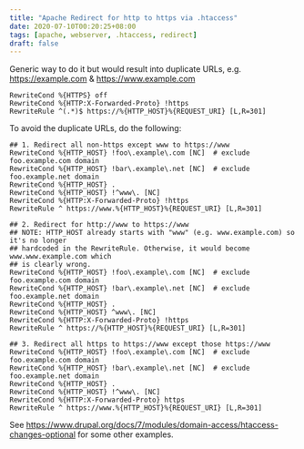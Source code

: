 ```yaml
---
title: "Apache Redirect for http to https via .htaccess"
date: 2020-07-10T00:20:25+08:00
tags: [apache, webserver, .htaccess, redirect]
draft: false
---
```


Generic way to do it but would result into duplicate URLs, e.g. https://example.com & https://www.example.com
```
RewriteCond %{HTTPS} off
RewriteCond %{HTTP:X-Forwarded-Proto} !https
RewriteRule ^(.*)$ https://%{HTTP_HOST}%{REQUEST_URI} [L,R=301]
```

To avoid the duplicate URLs, do the following:
```
## 1. Redirect all non-https except www to https://www
RewriteCond %{HTTP_HOST} !foo\.example\.com [NC]  # exclude foo.example.com domain
RewriteCond %{HTTP_HOST} !bar\.example\.net [NC]  # exclude foo.example.net domain
RewriteCond %{HTTP_HOST} .
RewriteCond %{HTTP_HOST} !^www\. [NC]
RewriteCond %{HTTP:X-Forwarded-Proto} !https
RewriteRule ^ https://www.%{HTTP_HOST}%{REQUEST_URI} [L,R=301]

## 2. Redirect for http://www to https://www
## NOTE: HTTP_HOST already starts with "www" (e.g. www.example.com) so it's no longer
## hardcoded in the RewriteRule. Otherwise, it would become www.www.example.com which 
## is clearly wrong.
RewriteCond %{HTTP_HOST} !foo\.example\.com [NC]  # exclude foo.example.com domain
RewriteCond %{HTTP_HOST} !bar\.example\.net [NC]  # exclude foo.example.net domain
RewriteCond %{HTTP_HOST} .
RewriteCond %{HTTP_HOST} ^www\. [NC]
RewriteCond %{HTTP:X-Forwarded-Proto} !https
RewriteRule ^ https://%{HTTP_HOST}%{REQUEST_URI} [L,R=301]

## 3. Redirect all https to https://www except those https://www
RewriteCond %{HTTP_HOST} !foo\.example\.com [NC]  # exclude foo.example.com domain
RewriteCond %{HTTP_HOST} !bar\.example\.net [NC]  # exclude foo.example.net domain
RewriteCond %{HTTP_HOST} .
RewriteCond %{HTTP_HOST} !^www\. [NC]
RewriteCond %{HTTP:X-Forwarded-Proto} https
RewriteRule ^ https://www.%{HTTP_HOST}%{REQUEST_URI} [L,R=301]
```

See https://www.drupal.org/docs/7/modules/domain-access/htaccess-changes-optional for some other examples.
